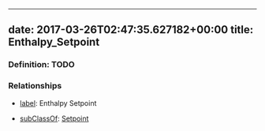 
---
date: 2017-03-26T02:47:35.627182+00:00
title: Enthalpy_Setpoint
---
### Definition: TODO

### Relationships

* [label](http://www.w3.org/2000/01/rdf-schema#label): Enthalpy Setpoint

* [subClassOf](http://www.w3.org/2000/01/rdf-schema#subClassOf): [Setpoint](https://brickschema.org/schema/1.0/Brick#Setpoint)
